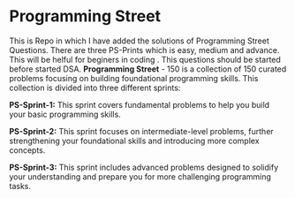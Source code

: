 # Programming Street
This is Repo in which I have added the solutions of Programming Street Questions.
There are three PS-Prints which is easy, medium and advance.
This will be helful for beginers in coding .
This questions should be started before started DSA. 
**Programming Street** - 150 is a collection of 150 curated problems focusing on building foundational programming skills. This collection is divided into three different sprints:

__PS-Sprint-1:__ This sprint covers fundamental problems to help you build your basic programming skills.

__PS-Sprint-2:__ This sprint focuses on intermediate-level problems, further strengthening your foundational skills and introducing more complex concepts.

__PS-Sprint-3:__ This sprint includes advanced problems designed to solidify your understanding and prepare you for more challenging programming tasks.
